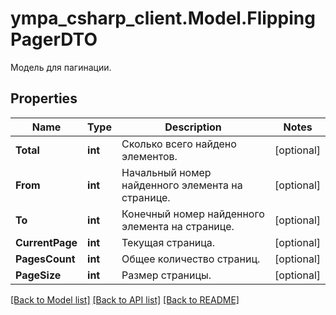 # ympa_csharp_client.Model.FlippingPagerDTO
Модель для пагинации.

## Properties

Name | Type | Description | Notes
------------ | ------------- | ------------- | -------------
**Total** | **int** | Сколько всего найдено элементов. | [optional] 
**From** | **int** | Начальный номер найденного элемента на странице. | [optional] 
**To** | **int** | Конечный номер найденного элемента на странице. | [optional] 
**CurrentPage** | **int** | Текущая страница. | [optional] 
**PagesCount** | **int** | Общее количество страниц. | [optional] 
**PageSize** | **int** | Размер страницы. | [optional] 

[[Back to Model list]](../README.md#documentation-for-models) [[Back to API list]](../README.md#documentation-for-api-endpoints) [[Back to README]](../README.md)

